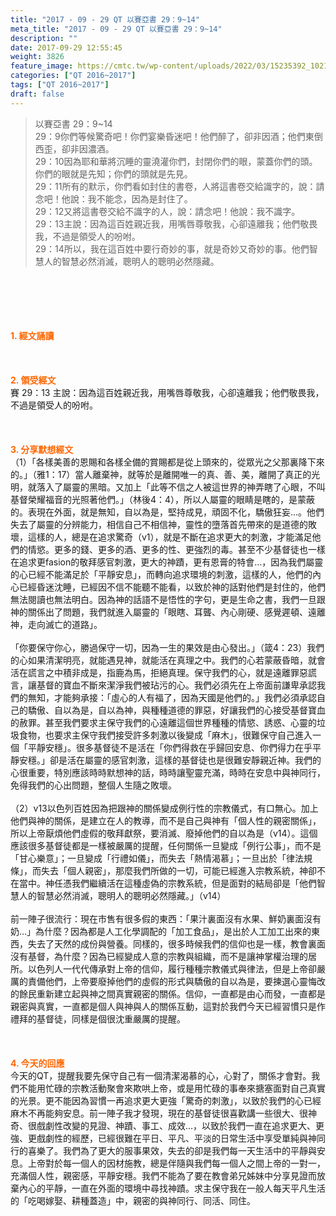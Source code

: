 ```yaml
---
title: "2017 - 09 - 29 QT 以賽亞書 29：9~14"
meta_title: "2017 - 09 - 29 QT 以賽亞書 29：9~14"
description: ""
date: 2017-09-29 12:55:45
weight: 3826
feature_image: https://cmtc.tw/wp-content/uploads/2022/03/15235392_10211799862337740_180693556567566654_o-1.webp
categories: ["QT 2016~2017"]
tags: ["QT 2016~2017"]
draft: false
---
```


<blockquote>以賽亞書 29：9~14<br />
29：9你們等候驚奇吧！你們宴樂昏迷吧！他們醉了，卻非因酒；他們東倒西歪，卻非因濃酒。<br />
29：10因為耶和華將沉睡的靈澆灌你們，封閉你們的眼，蒙蓋你們的頭。你們的眼就是先知；你們的頭就是先見。<br />
29：11所有的默示，你們看如封住的書卷，人將這書卷交給識字的，說：請念吧！他說：我不能念，因為是封住了。<br />
29：12又將這書卷交給不識字的人，說：請念吧！他說：我不識字。<br />
29：13主說：因為這百姓親近我，用嘴唇尊敬我，心卻遠離我；他們敬畏我，不過是領受人的吩咐。<br />
29：14所以，我在這百姓中要行奇妙的事，就是奇妙又奇妙的事。他們智慧人的智慧必然消滅，聰明人的聰明必然隱藏。</blockquote><br />
&nbsp;<br />
<br />
&nbsp;<br />
<br />
<span style="color: #ff6600;"><strong>1. </strong><strong>經文誦讀</strong></span><br />
<br />
<span style="color: #ff6600;"><strong> </strong></span><br />
<br />
<span style="color: #ff6600;"><strong>2. </strong><strong>領受經文<br />
</strong></span>賽 29：13 主說：因為這百姓親近我，用嘴唇尊敬我，心卻遠離我；他們敬畏我，不過是領受人的吩咐。<br />
<br />
&nbsp;<br />
<br />
<span style="color: #ff6600;"><strong>3. 分享默想經文<br />
</strong></span>（1）「各樣美善的恩賜和各樣全備的賞賜都是從上頭來的，從眾光之父那裏降下來的。」（雅1：17）當人離棄神，就等於是離開唯一的真、善、美，離開了真正的光明，就落入了屬靈的黑暗。又加上「此等不信之人被這世界的神弄瞎了心眼，不叫基督榮耀福音的光照著他們。」（林後4：4），所以人屬靈的眼睛是瞎的，是蒙蔽的。表現在外面，就是無知，自以為是，堅持成見，頑固不化，驕傲狂妄…。他們失去了屬靈的分辨能力，相信自己不相信神，靈性的墮落首先帶來的是道德的敗壞，這樣的人，總是在追求驚奇（v1），就是不斷在追求更大的刺激，才能滿足他們的情慾。更多的錢、更多的酒、更多的性、更強烈的毒。甚至不少基督徒也一樣在追求更fasion的敬拜感官刺激，更大的神蹟，更有恩膏的特會…，因為我們屬靈的心已經不能滿足於「平靜安息」，而轉向追求環境的刺激，這樣的人，他們的內心已經昏迷沈睡，已經因不信不能聽不能看，以致於神的話對他們是封住的，他們無法閱讀也無法明白。因為神的話語不是悟性的字句，更是生命之書，我們一旦跟神的關係出了問題，我們就進入屬靈的「眼瞎、耳聾、內心剛硬、感覺遲頓、遠離神，走向滅亡的道路」。<br />
<br />
「你要保守你心，勝過保守一切，因為一生的果效是由心發出。」（箴4：23）我們的心如果清潔明亮，就能遇見神，就能活在真理之中。我們的心若蒙蔽昏暗，就會活在謊言之中積非成是，指鹿為馬，拒絕真理。保守我們的心，就是遠離罪惡謊言，讓基督的寶血不斷來潔淨我們被玷污的心。我們必須先在上帝面前謙卑承認我們的無知，才能夠承接：「虛心的人有福了，因為天國是他們的。」我們必須承認自己的驕傲、自以為是，自以為神，與種種道德的罪惡，好讓我們的心接受基督寶血的赦罪。甚至我們要求主保守我們的心遠離這個世界種種的情慾、誘惑、心靈的垃圾食物，也要求主保守我們接受許多刺激以後變成「麻木」，很難保守自己進入一個「平靜安穩」。很多基督徒不是活在「你們得救在乎歸回安息、你們得力在乎平靜安穩。」卻是活在屬靈的感官刺激，這樣的基督徒也是很難安靜親近神。我們的心很重要，特別應該時時默想神的話，時時讓聖靈充滿，時時在安息中與神同行，免得我們的心出問題，整個人生隨之敗壞。<br />
<br />
（2）v13以色列百姓因為把跟神的關係變成例行性的宗教儀式，有口無心。加上他們與神的關係，是建立在人的教導，而不是自己與神有「個人性的親密關係」，所以上帝厭煩他們虛假的敬拜獻祭，要消滅、廢掉他們的自以為是（v14）。這個應該很多基督徒都是一樣被嚴厲的提醒，任何關係一旦變成「例行公事」，而不是「甘心樂意」；一旦變成「行禮如儀」，而失去「熱情渴慕」；一旦出於「律法規條」，而失去「個人親密」，那麼我們所做的一切，可能已經進入宗教系統，神卻不在當中。神任憑我們繼續活在這種虛偽的宗教系統，但是面對的結局卻是「他們智慧人的智慧必然消滅，聰明人的聰明必然隱藏。」（v14）<br />
<br />
前一陣子很流行：現在市售有很多假的東西：「果汁裏面沒有水果、鮮奶裏面沒有奶…」為什麼？因為都是人工化學調配的「加工食品」，是出於人工加工出來的東西，失去了天然的成份與營養。同樣的，很多時候我們的信仰也是一樣，教會裏面沒有基督，為什麼？因為已經變成人意的宗教與組織，而不是讓神掌權治理的居所。以色列人一代代傳承對上帝的信仰，履行種種宗教儀式與律法，但是上帝卻嚴厲的責備他們，上帝要廢掉他們的虛假的形式與驕傲的自以為是，要揀選心靈悔改的餘民重新建立起與神之間真實親密的關係。信仰，一直都是由心而發，一直都是親密與真實，一直都是個人與神與人的關係互動，這對於我們今天已經習慣只是作禮拜的基督徒，同樣是個很沈重嚴厲的提醒。<br />
<br />
&nbsp;<br />
<br />
<span style="color: #ff6600;"><strong>4. 今天的回應<br />
</strong></span>今天的QT，提醒我要先保守自己有一個清潔渴慕的心，心對了，關係才會對。我們不能用忙碌的宗教活動聚會來欺哄上帝，或是用忙碌的事奉來搪塞面對自己真實的光景。更不能因為習慣一再追求更大更強「驚奇的刺激」，以致於我們的心已經麻木不再能夠安息。前一陣子我才發現，現在的基督徒很喜歡講一些很大、很神奇、很戲劇性改變的見證、神蹟、事工、成效…，以致於我們一直在追求更大、更強、更戲劇性的經歷，已經很難在平日、平凡、平淡的日常生活中享受單純與神同行的喜樂了。我們為了更大的服事果效，失去的卻是我們每一天生活中的平靜與安息。上帝對於每一個人的因材施教，總是伴隨與我們每一個人之間上帝的一對一，充滿個人性，親密感，平靜安穩。我們不能為了要在教會弟兄姊妹中分享見證而放棄內心的平靜，一直在外面的環境中尋找神蹟。求主保守我在一般人每天平凡生活的「吃喝嫁娶、耕種蓋造」中，親密的與神同行、同活、同住。
        